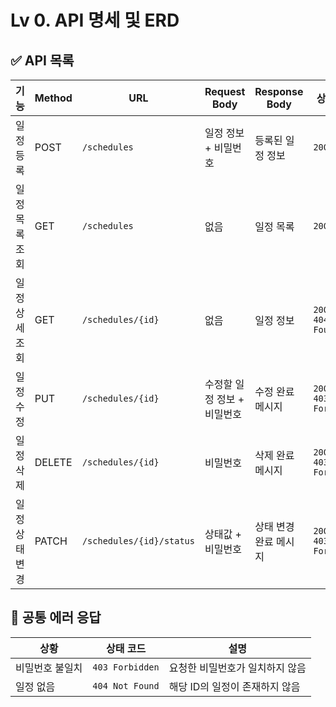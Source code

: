 # Lv 0. API 명세 및 ERD

## ✅ API 목록

| 기능             | Method | URL                      | Request Body                | Response Body              | 상태 코드                           |
|------------------|--------|--------------------------|-----------------------------|-----------------------------|--------------------------------------|
| 일정 등록        | POST   | `/schedules`             | 일정 정보 + 비밀번호         | 등록된 일정 정보             | `200 OK`                            |
| 일정 목록 조회    | GET    | `/schedules`             | 없음                        | 일정 목록                    | `200 OK`                            |
| 일정 상세 조회    | GET    | `/schedules/{id}`        | 없음                        | 일정 정보                    | `200 OK`<br>`404 Not Found`         |
| 일정 수정        | PUT    | `/schedules/{id}`        | 수정할 일정 정보 + 비밀번호  | 수정 완료 메시지             | `200 OK`<br>`403 Forbidden`         |
| 일정 삭제        | DELETE | `/schedules/{id}`        | 비밀번호                    | 삭제 완료 메시지             | `200 OK`<br>`403 Forbidden`         |
| 일정 상태 변경   | PATCH  | `/schedules/{id}/status` | 상태값 + 비밀번호            | 상태 변경 완료 메시지         | `200 OK`<br>`403 Forbidden`         |



## 🔐 공통 에러 응답

| 상황               | 상태 코드        | 설명                             |
|--------------------|------------------|----------------------------------|
| 비밀번호 불일치     | `403 Forbidden`  | 요청한 비밀번호가 일치하지 않음   |
| 일정 없음          | `404 Not Found`  | 해당 ID의 일정이 존재하지 않음     |